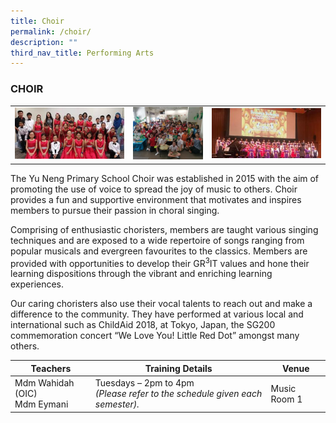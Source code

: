 ```yaml
---
title: Choir
permalink: /choir/
description: ""
third_nav_title: Performing Arts
---
```

### CHOIR

<table>
	<tr>
		<td><img src="/images/Choir-1.jpg"/></td>
		<td width="25%"><img src="/images/Choir-2.jpg"/></td>
		<td><img src="/images/Choir-3.jpg"/></td>
	</tr>
</table>

The Yu Neng Primary School Choir was established in 2015 with the aim of promoting the use of voice to spread the joy of music to others. Choir provides a fun and supportive environment that motivates and inspires members to pursue their passion in choral singing.

Comprising of enthusiastic choristers, members are taught various singing techniques and are exposed to a wide repertoire of songs ranging from popular musicals and evergreen favourites to the classics. Members are provided with opportunities to develop their GR<sup>3</sup>IT values and hone their learning dispositions through the vibrant and enriching learning experiences.

Our caring choristers also use their vocal talents to reach out and make a difference to the community. They have performed at various local and international such as ChildAid 2018, at Tokyo, Japan, the SG200 commemoration concert “We Love You! Little Red Dot” amongst many others.

| Teachers | Training Details | Venue |
| --- | --- | --- |
| Mdm Wahidah (OIC) <br>Mdm Eymani | Tuesdays – 2pm to 4pm<br>*(Please refer to the schedule given each semester).* | Music Room 1<br> |